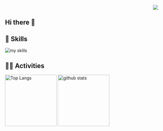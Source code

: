 <div align="right">
  <img src="https://komarev.com/ghpvc/?username=bass-bass" />
</div>

## Hi there 👋
<!--<img src="./github-metrics.svg">-->
<!--
**bass-bass/bass-bass** is a ✨ _special_ ✨ repository because its `README.md` (this file) appears on your GitHub profile.

Here are some ideas to get you started:

- 🔭 I’m currently working on ...
- 🌱 I’m currently learning ...
- 👯 I’m looking to collaborate on ...
- 🤔 I’m looking for help with ...
- 💬 Ask me about ...
- 📫 How to reach me: ...
- 😄 Pronouns: ...
- ⚡ Fun fact: ...
-->

<!-- modes : theme=light,dark -->
<!-- icons ： https://arc.net/l/quote/zizyykfh -->
## 🌱 Skills
<img alt="my skills" src="https://skillicons.dev/icons?theme=dark&perline=7&i=java,js,spring,python,fastapi,sklearn,laravel,docker,linux,nginx,mysql" />
<br>

## 🏃‍♀️ Activities
<div align="left"> 
  <img alt="Top Langs" height="170px" src="https://github-readme-stats.vercel.app/api?username=bass-bass&theme=vue-dark&layout=compact" />
  <img alt="github stats" height="170px" src="https://github-readme-stats.vercel.app/api/top-langs/?username=bass-bass&theme=vue-dark&layout=compact" />
</div>
